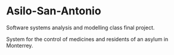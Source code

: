 # Asilo-San-Antonio
Software systems analysis and modelling class final project.

System for the control of medicines and residents of an asylum in Monterrey.
